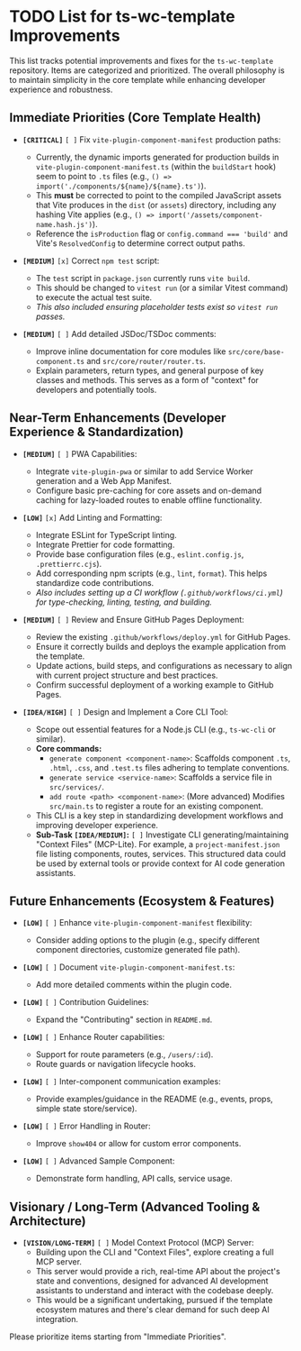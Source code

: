 # TODO List for ts-wc-template Improvements

This list tracks potential improvements and fixes for the `ts-wc-template` repository. Items are categorized and prioritized. The overall philosophy is to maintain simplicity in the core template while enhancing developer experience and robustness.

## Immediate Priorities (Core Template Health)

- **`[CRITICAL]`** `[ ]` Fix `vite-plugin-component-manifest` production paths:
  - Currently, the dynamic imports generated for production builds in `vite-plugin-component-manifest.ts` (within the `buildStart` hook) seem to point to `.ts` files (e.g., `() => import('./components/${name}/${name}.ts')`).
  - This **must** be corrected to point to the compiled JavaScript assets that Vite produces in the `dist` (or `assets`) directory, including any hashing Vite applies (e.g., `() => import('/assets/component-name.hash.js')`).
  - Reference the `isProduction` flag or `config.command === 'build'` and Vite's `ResolvedConfig` to determine correct output paths.

- **`[MEDIUM]`** `[x]` Correct `npm test` script:
  - The `test` script in `package.json` currently runs `vite build`.
  - This should be changed to `vitest run` (or a similar Vitest command) to execute the actual test suite.
  - _This also included ensuring placeholder tests exist so `vitest run` passes._

- **`[MEDIUM]`** `[ ]` Add detailed JSDoc/TSDoc comments:
  - Improve inline documentation for core modules like `src/core/base-component.ts` and `src/core/router/router.ts`.
  - Explain parameters, return types, and general purpose of key classes and methods. This serves as a form of "context" for developers and potentially tools.

## Near-Term Enhancements (Developer Experience & Standardization)

- **`[MEDIUM]`** `[ ]` PWA Capabilities:
  - Integrate `vite-plugin-pwa` or similar to add Service Worker generation and a Web App Manifest.
  - Configure basic pre-caching for core assets and on-demand caching for lazy-loaded routes to enable offline functionality.


- **`[LOW]`** `[x]` Add Linting and Formatting:
  - Integrate ESLint for TypeScript linting.
  - Integrate Prettier for code formatting.
  - Provide base configuration files (e.g., `eslint.config.js`, `.prettierrc.cjs`).
  - Add corresponding npm scripts (e.g., `lint`, `format`). This helps standardize code contributions.
  - _Also includes setting up a CI workflow (`.github/workflows/ci.yml`) for type-checking, linting, testing, and building._

- **`[MEDIUM]`** `[ ]` Review and Ensure GitHub Pages Deployment:
  - Review the existing `.github/workflows/deploy.yml` for GitHub Pages.
  - Ensure it correctly builds and deploys the example application from the template.
  - Update actions, build steps, and configurations as necessary to align with current project structure and best practices.
  - Confirm successful deployment of a working example to GitHub Pages.


- **`[IDEA/HIGH]`** `[ ]` Design and Implement a Core CLI Tool:
  - Scope out essential features for a Node.js CLI (e.g., `ts-wc-cli` or similar).
  - **Core commands:**
    - `generate component <component-name>`: Scaffolds component `.ts`, `.html`, `.css`, and `.test.ts` files adhering to template conventions.
    - `generate service <service-name>`: Scaffolds a service file in `src/services/`.
    - `add route <path> <component-name>`: (More advanced) Modifies `src/main.ts` to register a route for an existing component.
  - This CLI is a key step in standardizing development workflows and improving developer experience.
  - **Sub-Task `[IDEA/MEDIUM]`:** `[ ]` Investigate CLI generating/maintaining "Context Files" (MCP-Lite). For example, a `project-manifest.json` file listing components, routes, services. This structured data could be used by external tools or provide context for AI code generation assistants.

## Future Enhancements (Ecosystem & Features)

- **`[LOW]`** `[ ]` Enhance `vite-plugin-component-manifest` flexibility:
  - Consider adding options to the plugin (e.g., specify different component directories, customize generated file path).

- **`[LOW]`** `[ ]` Document `vite-plugin-component-manifest.ts`:
  - Add more detailed comments within the plugin code.

- **`[LOW]`** `[ ]` Contribution Guidelines:
  - Expand the "Contributing" section in `README.md`.

- **`[LOW]`** `[ ]` Enhance Router capabilities:
  - Support for route parameters (e.g., `/users/:id`).
  - Route guards or navigation lifecycle hooks.

- **`[LOW]`** `[ ]` Inter-component communication examples:
  - Provide examples/guidance in the README (e.g., events, props, simple state store/service).

- **`[LOW]`** `[ ]` Error Handling in Router:
  - Improve `show404` or allow for custom error components.

- **`[LOW]`** `[ ]` Advanced Sample Component:
  - Demonstrate form handling, API calls, service usage.

## Visionary / Long-Term (Advanced Tooling & Architecture)

- **`[VISION/LONG-TERM]`** `[ ]` Model Context Protocol (MCP) Server:
  - Building upon the CLI and "Context Files", explore creating a full MCP server.
  - This server would provide a rich, real-time API about the project's state and conventions, designed for advanced AI development assistants to understand and interact with the codebase deeply.
  - This would be a significant undertaking, pursued if the template ecosystem matures and there's clear demand for such deep AI integration.

Please prioritize items starting from "Immediate Priorities".
